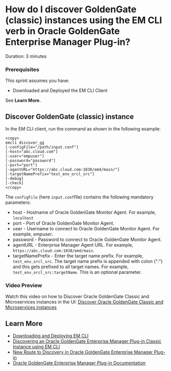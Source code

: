 # How do I discover GoldenGate (classic) instances using the EM CLI verb in Oracle GoldenGate Enterprise Manager Plug-in?
Duration: 3 minutes

### Prerequisites
This sprint assumes you have:
  * Downloaded and Deployed the EM CLI Client

See **Learn More**.

## Discover GoldenGate (classic) instance

In the EM CLI client, run the command as shown in the following example:
```
<copy>
emcli discover_gg
[-configFile="/path/input.conf"]
[-host="abc.cloud.com"]
[-user="empuser"]
[-password="password"]
[-port="port"]
[-agentURL="https://abc.cloud.com:1838/emd/main/"]
[-targetNamePrefix="test_env_orcl_src"]
[-debug]
[-check]
</copy>
```   

The `configFile` (here `input.conf`file) contains the following mandatory parameters:

* host - Hostname of Oracle GoldenGate Monitor Agent. For example, `localhost`
* port - Port of Oracle GoldenGate Monitor Agent.
* user - Username to connect to Oracle GoldenGate Monitor Agent. For example, *empuser*.
* password - Password to connect to Oracle GoldenGate Monitor Agent.
* agentURL - Enterprise Manager Agent URL. For example, `https://abc.cloud.com:1838/emd/main`.
* targetNamePrefix - Enter the target name prefix. For example, `test_env_orcl_src`. The target name prefix is appended with colon (":") and this gets prefixed to all target names. For example, `test_env_orcl_src:targetName`. This is an optional parameter.


### Video Preview
Watch this video on how to Discover Oracle GoldenGate Classic and Microservices instances in the UI: [Discover Oracle GoldenGate Classic and Microservices instances](youtube:KAfmbzGDe9E)


## Learn More

* [Downloading and Deploying EM CLI ](https://docs.oracle.com/en/enterprise-manager/cloud-control/enterprise-manager-cloud-control/13.4/emcli/downloading-and-deploying-em-cli.html#GUID-5DD77C55-387D-43C3-9DC2-2245569A6AFF)
* [Discovering an Oracle GoldenGate Enterprise Manager Plug-in Classic Instance using EM CLI](https://docs.oracle.com/en/middleware/goldengate/emplugin/13.5.1/empug/discovering-oracle-goldengate-targets-classic-instance-emcli.html#GUID-CD43915E-8E6A-4835-8FEC-C1C9EC2763CD)
* [New Route to Discovery in Oracle GoldenGate Enterprise Manager Plug-in](https://blogs.oracle.com/dataintegration/post/new-route-to-discovery-in-oracle-goldengate-enterprise-manager-plug-in-134200)
* [Oracle GoldenGate Enterprise Manager Plug-in Documentation](https://docs.oracle.com/en/middleware/goldengate/emplugin/index.html)
